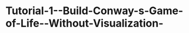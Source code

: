 Tutorial-1--Build-Conway-s-Game-of-Life--Without-Visualization-
===============================================================
